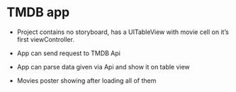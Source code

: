 #  TMDB app

- Project contains no storyboard, has a UITableView with movie cell on it’s first viewController.

- App can send request to TMDB Api

- App can parse data given via Api and show it on table view

- Movies poster showing after loading all of them

